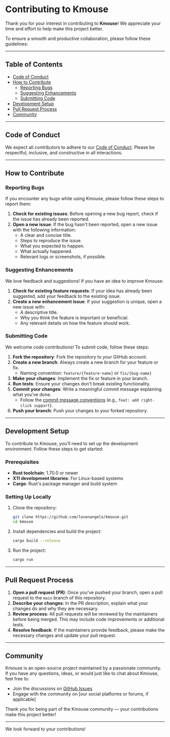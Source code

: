 # Contributing to Kmouse

Thank you for your interest in contributing to **Kmouse**! We appreciate your time and effort to help make this project better.

To ensure a smooth and productive collaboration, please follow these guidelines:

---

## Table of Contents

- [Code of Conduct](#code-of-conduct)
- [How to Contribute](#how-to-contribute)
  - [Reporting Bugs](#reporting-bugs)
  - [Suggesting Enhancements](#suggesting-enhancements)
  - [Submitting Code](#submitting-code)
- [Development Setup](#development-setup)
- [Pull Request Process](#pull-request-process)
- [Community](#community)

---

## Code of Conduct

We expect all contributors to adhere to our [Code of Conduct](https://www.contributor-covenant.org/). Please be respectful, inclusive, and constructive in all interactions.

---

## How to Contribute

### Reporting Bugs

If you encounter any bugs while using Kmouse, please follow these steps to report them:

1. **Check for existing issues**: Before opening a new bug report, check if the issue has already been reported.
2. **Open a new issue**: If the bug hasn't been reported, open a new issue with the following information:
   - A clear and concise title.
   - Steps to reproduce the issue.
   - What you expected to happen.
   - What actually happened.
   - Relevant logs or screenshots, if possible.

### Suggesting Enhancements

We love feedback and suggestions! If you have an idea to improve Kmouse:

1. **Check for existing feature requests**: If your idea has already been suggested, add your feedback to the existing issue.
2. **Create a new enhancement issue**: If your suggestion is unique, open a new issue with:
   - A descriptive title.
   - Why you think the feature is important or beneficial.
   - Any relevant details on how the feature should work.

### Submitting Code

We welcome code contributions! To submit code, follow these steps:

1. **Fork the repository**: Fork the repository to your GitHub account.
2. **Create a new branch**: Always create a new branch for your feature or fix.
   - Naming convention: `feature/{feature-name}` or `fix/{bug-name}`
3. **Make your changes**: Implement the fix or feature in your branch.
4. **Run tests**: Ensure your changes don't break existing functionality.
5. **Commit your changes**: Write a meaningful commit message explaining what you’ve done.
   - Follow the [commit message conventions](https://www.conventionalcommits.org/en/v1.0.0/) (e.g., `feat: add right-click support`).
6. **Push your branch**: Push your changes to your forked repository.

---

## Development Setup

To contribute to Kmouse, you'll need to set up the development environment. Follow these steps to get started:

### Prerequisites

- **Rust toolchain**: 1.70.0 or newer
- **X11 development libraries**: For Linux-based systems
- **Cargo**: Rust's package manager and build system

### Setting Up Locally

1. Clone the repository:

    ```bash
    git clone https://github.com/lovenangelo/kmouse.git
    cd kmouse
    ```

2. Install dependencies and build the project:

    ```bash
    cargo build --release
    ```

3. Run the project:

    ```bash
    cargo run
    ```

---

## Pull Request Process

1. **Open a pull request (PR)**: Once you’ve pushed your branch, open a pull request to the `main` branch of this repository.
2. **Describe your changes**: In the PR description, explain what your changes do and why they are necessary.
3. **Review process**: All pull requests will be reviewed by the maintainers before being merged. This may include code improvements or additional tests.
4. **Resolve feedback**: If the maintainers provide feedback, please make the necessary changes and update your pull request.

---

## Community

Kmouse is an open-source project maintained by a passionate community. If you have any questions, ideas, or would just like to chat about Kmouse, feel free to:

- Join the discussions on [GitHub Issues](https://github.com/lovenangelo/kmouse/issues)
- Engage with the community on [our social platforms or forums, if applicable]

Thank you for being part of the Kmouse community — your contributions make this project better!

---

We look forward to your contributions!

